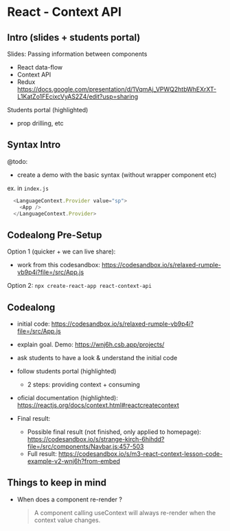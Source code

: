 

# React - Context API



<!-- status: draft -->




## Intro (slides + students portal)

Slides: Passing information between components
- React data-flow
- Context API
- Redux
https://docs.google.com/presentation/d/1VqmAj_VPWQ2htbWhEXrXT-L1KatZo1FEcixcVyAS2Z4/edit?usp=sharing


Students portal (highlighted)
- prop drilling, etc



## Syntax Intro

@todo:
- create a demo with the basic syntax (without wrapper component etc)


ex. in `index.js`

  ```js
    <LanguageContext.Provider value="sp">
      <App />
    </LanguageContext.Provider>
  ```



## Codealong Pre-Setup

Option 1 (quicker + we can live share):
- work from this codesandbox:
  https://codesandbox.io/s/relaxed-rumple-vb9p4i?file=/src/App.js
  <!-- @Luis: remember to fork !! -->
  <!-- @Luis: remember to fork !! -->
  <!-- @Luis: remember to fork !! -->

Option 2:
`npx create-react-app react-context-api`



## Codealong


- initial code: https://codesandbox.io/s/relaxed-rumple-vb9p4i?file=/src/App.js
  <!-- @Luis: remember to fork !! -->

- explain goal. Demo: https://wnj6h.csb.app/projects/

- ask students to have a look & understand the initial code

- follow students portal (highlighted)
  - 2 steps: providing context + consuming

- oficial documentation (highlighted): https://reactjs.org/docs/context.html#reactcreatecontext


- Final result:
  - Possible final result (not finished, only applied to homepage):
    https://codesandbox.io/s/strange-kirch-6hihdd?file=/src/components/Navbar.js:457-503
  - Full result:
    https://codesandbox.io/s/m3-react-context-lesson-code-example-v2-wnj6h?from-embed


## Things to keep in mind

- When does a component re-render ?

  > A component calling useContext will always re-render when the context value changes.

